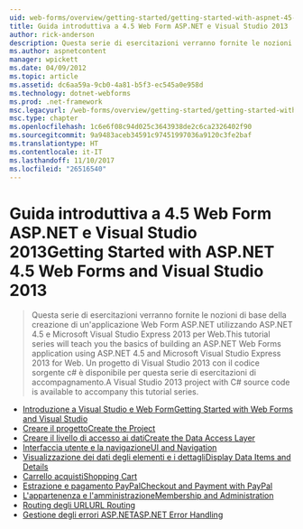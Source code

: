 ```yaml
---
uid: web-forms/overview/getting-started/getting-started-with-aspnet-45-web-forms/index
title: Guida introduttiva a 4.5 Web Form ASP.NET e Visual Studio 2013 | Documenti Microsoft
author: rick-anderson
description: Questa serie di esercitazioni verranno fornite le nozioni di base della creazione di un'applicazione Web Form ASP.NET utilizzando ASP.NET 4.5 e Visual Studio 2013 Express per Web. Un Visua...
ms.author: aspnetcontent
manager: wpickett
ms.date: 04/09/2012
ms.topic: article
ms.assetid: dc6aa59a-9cb0-4a81-b5f3-ec545a0e958d
ms.technology: dotnet-webforms
ms.prod: .net-framework
msc.legacyurl: /web-forms/overview/getting-started/getting-started-with-aspnet-45-web-forms
msc.type: chapter
ms.openlocfilehash: 1c6e6f08c94d025c3643938de2c6ca2326402f90
ms.sourcegitcommit: 9a9483aceb34591c97451997036a9120c3fe2baf
ms.translationtype: HT
ms.contentlocale: it-IT
ms.lasthandoff: 11/10/2017
ms.locfileid: "26516540"
---
```

<a name="getting-started-with-aspnet-45-web-forms-and-visual-studio-2013"></a><span data-ttu-id="55665-104">Guida introduttiva a 4.5 Web Form ASP.NET e Visual Studio 2013</span><span class="sxs-lookup"><span data-stu-id="55665-104">Getting Started with ASP.NET 4.5 Web Forms and Visual Studio 2013</span></span>
====================
> <span data-ttu-id="55665-105">Questa serie di esercitazioni verranno fornite le nozioni di base della creazione di un'applicazione Web Form ASP.NET utilizzando ASP.NET 4.5 e Microsoft Visual Studio Express 2013 per Web.</span><span class="sxs-lookup"><span data-stu-id="55665-105">This tutorial series will teach you the basics of building an ASP.NET Web Forms application using ASP.NET 4.5 and Microsoft Visual Studio Express 2013 for Web.</span></span> <span data-ttu-id="55665-106">Un progetto di Visual Studio 2013 con il codice sorgente c# è disponibile per questa serie di esercitazioni di accompagnamento.</span><span class="sxs-lookup"><span data-stu-id="55665-106">A Visual Studio 2013 project with C# source code is available to accompany this tutorial series.</span></span>


- [<span data-ttu-id="55665-107">Introduzione a Visual Studio e Web Form</span><span class="sxs-lookup"><span data-stu-id="55665-107">Getting Started with Web Forms and Visual Studio</span></span>](introduction-and-overview.md)
- [<span data-ttu-id="55665-108">Creare il progetto</span><span class="sxs-lookup"><span data-stu-id="55665-108">Create the Project</span></span>](create-the-project.md)
- [<span data-ttu-id="55665-109">Creare il livello di accesso ai dati</span><span class="sxs-lookup"><span data-stu-id="55665-109">Create the Data Access Layer</span></span>](create_the_data_access_layer.md)
- [<span data-ttu-id="55665-110">Interfaccia utente e la navigazione</span><span class="sxs-lookup"><span data-stu-id="55665-110">UI and Navigation</span></span>](ui_and_navigation.md)
- [<span data-ttu-id="55665-111">Visualizzazione dei dati degli elementi e i dettagli</span><span class="sxs-lookup"><span data-stu-id="55665-111">Display Data Items and Details</span></span>](display_data_items_and_details.md)
- [<span data-ttu-id="55665-112">Carrello acquisti</span><span class="sxs-lookup"><span data-stu-id="55665-112">Shopping Cart</span></span>](shopping-cart.md)
- [<span data-ttu-id="55665-113">Estrazione e pagamento PayPal</span><span class="sxs-lookup"><span data-stu-id="55665-113">Checkout and Payment with PayPal</span></span>](checkout-and-payment-with-paypal.md)
- [<span data-ttu-id="55665-114">L'appartenenza e l'amministrazione</span><span class="sxs-lookup"><span data-stu-id="55665-114">Membership and Administration</span></span>](membership-and-administration.md)
- [<span data-ttu-id="55665-115">Routing degli URL</span><span class="sxs-lookup"><span data-stu-id="55665-115">URL Routing</span></span>](url-routing.md)
- [<span data-ttu-id="55665-116">Gestione degli errori ASP.NET</span><span class="sxs-lookup"><span data-stu-id="55665-116">ASP.NET Error Handling</span></span>](aspnet-error-handling.md)
